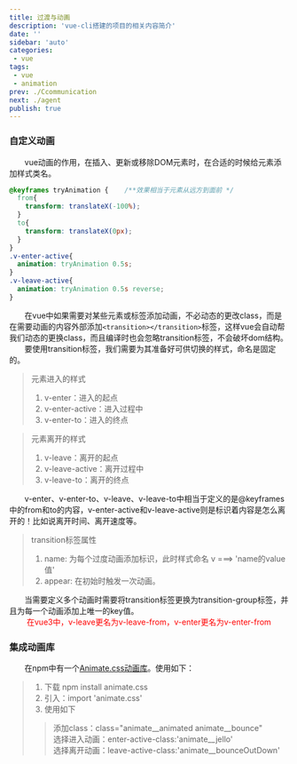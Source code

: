 ```yaml
---
title: 过渡与动画
description: 'vue-cli搭建的项目的相关内容简介'
date: ''
sidebar: 'auto'
categories: 
 - vue
tags: 
 - vue
 - animation
prev: ./Ccommunication
next: ./agent
publish: true
---
```


### 自定义动画
&nbsp;&nbsp;&nbsp;&nbsp;&nbsp;&nbsp;&nbsp;vue动画的作用，在插入、更新或移除DOM元素时，在合适的时候给元素添加样式类名。
```css
@keyframes tryAnimation {    /**效果相当于元素从远方到面前 */
  from{          
    transform: translateX(-100%);
  }
  to{
    transform: translateX(0px);
  }
}
.v-enter-active{
  animation: tryAnimation 0.5s;
}
.v-leave-active{
  animation: tryAnimation 0.5s reverse;
}
```
&nbsp;&nbsp;&nbsp;&nbsp;&nbsp;&nbsp;&nbsp;在vue中如果需要对某些元素或标签添加动画，不必动态的更改class，而是在需要动画的内容外部添加`<transition></transition>`标签，这样vue会自动帮我们动态的更换class，而且编译时也会忽略transition标签，不会破坏dom结构。  
&nbsp;&nbsp;&nbsp;&nbsp;&nbsp;&nbsp;&nbsp;要使用transition标签，我们需要为其准备好可供切换的样式，命名是固定的。  
> 元素进入的样式  
> 1. v-enter：进入的起点   
> 2. v-enter-active：进入过程中  
> 3. v-enter-to：进入的终点  

> 元素离开的样式  
> 1. v-leave：离开的起点  
> 2. v-leave-active：离开过程中  
> 3. v-leave-to：离开的终点  

&nbsp;&nbsp;&nbsp;&nbsp;&nbsp;&nbsp;&nbsp;v-enter、v-enter-to、v-leave、v-leave-to中相当于定义的是@keyframes中的from和to的内容，v-enter-active和v-leave-active则是标识着内容是怎么离开的！比如说离开时间、离开速度等。  
> transition标签属性  
> 1. name: 为每个过度动画添加标识，此时样式命名  v  ===>  'name的value值'  
> 2. appear: 在初始时触发一次动画。

&nbsp;&nbsp;&nbsp;&nbsp;&nbsp;&nbsp;&nbsp;当需要定义多个动画时需要将transition标签更换为transition-group标签，并且为每一个动画添加上唯一的key值。  
<span style="color:red">&nbsp;&nbsp;&nbsp;&nbsp;&nbsp;&nbsp;&nbsp; 在vue3中，v-leave更名为v-leave-from，v-enter更名为v-enter-from</span>

### 集成动画库
&nbsp;&nbsp;&nbsp;&nbsp;&nbsp;&nbsp;&nbsp;在npm中有一个[Animate.css动画库](https://animate.style/)。使用如下：  
> 1. 下载 npm install animate.css  
> 2. 引入：import 'animate.css'  
> 3. 使用如下  
>> 添加class：class="animate__animated animate__bounce"  
>> 选择进入动画：enter-active-class:'animate__jello'  
>> 选择离开动画：leave-active-class:'animate__bounceOutDown'  




